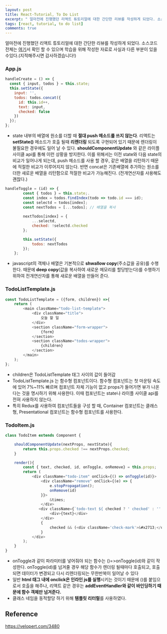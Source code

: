 ```yaml
---
layout: post
title: React-Tutorial, To Do List
excerpt: " 얼마전에 진행했던 리액트 튜토리얼에 대한 간단한 리뷰를 작성하게 되었다. 소스코드 전체는 [여기](https://github.com/koogk7/React_ToDoList)서 확인 할 수 있으며"
tags: [react, tutorial, to do list]
comments: true
---
```


얼마전에 진행했던 리액트 튜토리얼에 대한 간단한 리뷰를 작성하게 되었다. 소스코드 전체는 [여기](https://github.com/koogk7/React_ToDoList)서 확인 할 수 있으며 학습을 위해 작성한 자료로 사실과 다른 부분이 있을 수있다.(지적해주시면 감사하겠습니다!)



### App.js

```javascript
handleCreate = () => {
  const { input, todos } = this.state;
  this.setState({
    input: '',
    todos: todos.concat({ 
      id: this.id++,
      text: input,
      checked: false
    })
  });
};

```

+ state 내부의 배열에 원소를 더할 때 **절대 push 메소드를 쓰지 않는다**. 리액트는 **setState()** 메소드가 호출 될때 **리렌더링** 되도록 구현되어 있기 때문에 렌더링이 불필요한 경우에도 일어 날 수 있다.  **shouldComponentUpdate** 와 같은 라이플 사이클 api를 통해 이런 상황을 방지한다. 이를 위해서는 이전 state와 다음 state의 비교가 일어나게 되는데, push 메소드를 사용 할 경우, 같은 배열을 리턴하기 때문에 적절한 비교가 이루어지지 않는다. 반면 concat은 기존배열에 추가하는 원소를 더한 새로운 배열을 리턴함으로 적절한 비교가 가능해진다. (전개연산자를 사용해도 괜찮다.)

  

```javascript
handleToggle = (id) => {
        const { todos } = this.state;.
        const index = todos.findIndex(todo => todo.id === id);
        const selectd = todos[index]; 
        const nextTodos = [...todos]; // 배열을 복사
  
        nextTodos[index] = {
            ...selectd,
            checked: !selectd.checked
        };

        this.setState({
            todos: nextTodos
        });
    };
```

+ javascript의 객체나 배열은 기본적으로 **shwallow copy**(주소값을 공유)를 수행한다. 때문에 **deep copy**(값을 복사하여 새로운 메모리를 할당받는다)를 수행하기 위하여 전개연산자를 통해 새로운 배열을 만들어 준다.



### TodoListTemplate.js

```javascript
const TodoListTemplate = ({form, children}) =>{
    return (
        <main className="todo-list-template">
            <div className="title">
                오늘 할 일
            </div>
            <section className="form-wrapper">
                {form}
            </section>
            <section className="todos-wrapper">
                {children}
            </section>
        </main>
    );
};
```

+ children은 TodoListTemplate  태그 사이의 값이 들어감
+ TodoListTemplate.js 는 함수형 컴포넌트이다. 함수형 컴포넌트는 첫 마운팅 속도에 있어 7%~11% 빠르며 컴포넌트 자체 기능이 없고 props가 들어가면 뷰가 나온다는 것을 명시하기 위해 사용한다. 이때 컴포넌트는 state나 라이플 사이클 api를 전혀 사용하지 않는다. 
+ 특히 Redux를 사용하여 컴포넌트들을 구성 할 때, Container 컴포넌트는 클래스형, Presentational 컴포넌트는 함수형 컴포넌트를 사용한다.



### TodoItem.js

```javascript
class TodoItem extends Component {

    shouldComponentUpdate(nextProps, nextState){
        return this.props.checked !== nextProps.checked;
    }

    render(){
        const { text, checked, id, onToggle, onRemove} = this.props;
        return (
            <div className="todo-item" onClick={() => onToggle(id)}>
                <div className="remove" onClick={(e) => {
                    e.stopPropagation();
                    onRemove(id)
                }}>
                    &times;
                </div>
               <div className={`todo-text ${ checked ? ' checked' : '' }`}>
                    <div>{text}</div>
                </div>
                {
                    checked && (<div className='check-mark'>&#x2713;</div> )
                }
            </div>
        );
    }
}
```

+ onToggle과 같이 파라미터를 넣어줘야 되는 함수는 ()=>onToggle(id)와 같이 작성한다. onToggle(id)를 넘겨줄 경우 해당 함수가 렌더링 될때마다 호출되고, 호출되면 데이터가 변경되고 다시 리렌더링되는 무한반복이 일어날 수 있다
+ 일반 **html 태그 내에 onclick은 인라인 js를 실행**시키는 것이기 때문에 ()를 붙임으로서 호출을 해주나, 리액트 같은 경우는 **addEventHandler와 같이 바인딩하기 때문에 함수 객체만 넘겨준다.**
+ 클래스 네임을 동적할당 하기 위해 **템플릿 리터럴**를 사용하였다.



## Reference
https://velopert.com/3480
